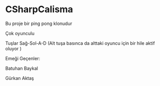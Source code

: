 # CSharpCalisma

Bu proje bir ping pong klonudur

Çok oyunculu

Tuşlar Sağ-Sol-A-D (Alt tuşa basınca da alttaki oyuncu için bir hile aktif oluyor )

Emeği Geçenler:

Batuhan Baykal

Gürkan Aktaş

